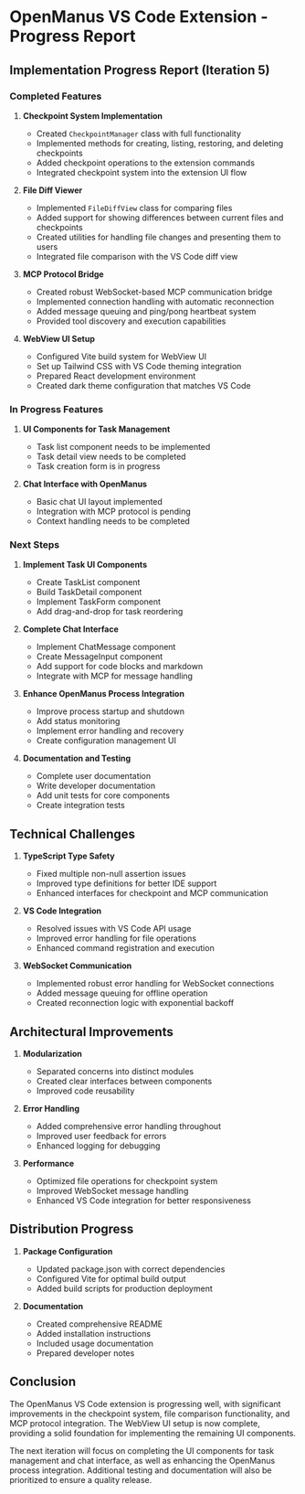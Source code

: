 # OpenManus VS Code Extension - Progress Report

## Implementation Progress Report (Iteration 5)

### Completed Features

1. **Checkpoint System Implementation**
   - Created `CheckpointManager` class with full functionality
   - Implemented methods for creating, listing, restoring, and deleting checkpoints
   - Added checkpoint operations to the extension commands
   - Integrated checkpoint system into the extension UI flow

2. **File Diff Viewer**
   - Implemented `FileDiffView` class for comparing files
   - Added support for showing differences between current files and checkpoints
   - Created utilities for handling file changes and presenting them to users
   - Integrated file comparison with the VS Code diff view

3. **MCP Protocol Bridge**
   - Created robust WebSocket-based MCP communication bridge
   - Implemented connection handling with automatic reconnection
   - Added message queuing and ping/pong heartbeat system
   - Provided tool discovery and execution capabilities

4. **WebView UI Setup**
   - Configured Vite build system for WebView UI
   - Set up Tailwind CSS with VS Code theming integration
   - Prepared React development environment
   - Created dark theme configuration that matches VS Code

### In Progress Features

1. **UI Components for Task Management**
   - Task list component needs to be implemented
   - Task detail view needs to be completed
   - Task creation form is in progress

2. **Chat Interface with OpenManus**
   - Basic chat UI layout implemented
   - Integration with MCP protocol is pending
   - Context handling needs to be completed

### Next Steps

1. **Implement Task UI Components**
   - Create TaskList component
   - Build TaskDetail component
   - Implement TaskForm component
   - Add drag-and-drop for task reordering

2. **Complete Chat Interface**
   - Implement ChatMessage component
   - Create MessageInput component
   - Add support for code blocks and markdown
   - Integrate with MCP for message handling

3. **Enhance OpenManus Process Integration**
   - Improve process startup and shutdown
   - Add status monitoring
   - Implement error handling and recovery
   - Create configuration management UI

4. **Documentation and Testing**
   - Complete user documentation
   - Write developer documentation
   - Add unit tests for core components
   - Create integration tests

## Technical Challenges

1. **TypeScript Type Safety**
   - Fixed multiple non-null assertion issues
   - Improved type definitions for better IDE support
   - Enhanced interfaces for checkpoint and MCP communication

2. **VS Code Integration**
   - Resolved issues with VS Code API usage
   - Improved error handling for file operations
   - Enhanced command registration and execution

3. **WebSocket Communication**
   - Implemented robust error handling for WebSocket connections
   - Added message queuing for offline operation
   - Created reconnection logic with exponential backoff

## Architectural Improvements

1. **Modularization**
   - Separated concerns into distinct modules
   - Created clear interfaces between components
   - Improved code reusability

2. **Error Handling**
   - Added comprehensive error handling throughout
   - Improved user feedback for errors
   - Enhanced logging for debugging

3. **Performance**
   - Optimized file operations for checkpoint system
   - Improved WebSocket message handling
   - Enhanced VS Code integration for better responsiveness

## Distribution Progress

1. **Package Configuration**
   - Updated package.json with correct dependencies
   - Configured Vite for optimal build output
   - Added build scripts for production deployment

2. **Documentation**
   - Created comprehensive README
   - Added installation instructions
   - Included usage documentation
   - Prepared developer notes

## Conclusion

The OpenManus VS Code extension is progressing well, with significant improvements in the checkpoint system, file comparison functionality, and MCP protocol integration. The WebView UI setup is now complete, providing a solid foundation for implementing the remaining UI components.

The next iteration will focus on completing the UI components for task management and chat interface, as well as enhancing the OpenManus process integration. Additional testing and documentation will also be prioritized to ensure a quality release. 